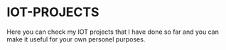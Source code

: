 # IOT-PROJECTS
Here you can check my IOT projects that I have done so far and you can make it useful for your own personel purposes.
